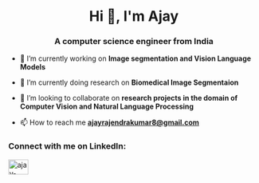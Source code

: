 <h1 align="center">Hi 👋, I'm Ajay</h1>
<h3 align="center">A computer science engineer from India</h3>

- 🔭 I’m currently working on **Image segmentation and Vision Language Models**

- 🌱 I’m currently doing research on **Biomedical Image Segmentaion**

- 👯 I’m looking to collaborate on **research projects in the domain of Computer Vision and Natural Language Processing**

- 📫 How to reach me **ajayrajendrakumar8@gmail.com**

<h3 align="left">Connect with me on LinkedIn:</h3>
<p align="left">
<a href="https://linkedin.com/in/ajay-rajendra-kumar-318a4119a" target="blank"><img align="center" src="https://raw.githubusercontent.com/rahuldkjain/github-profile-readme-generator/master/src/images/icons/Social/linked-in-alt.svg" alt="ajay-rajendra-kumar-318a4119a" height="30" width="40" /></a>
</p>

    
